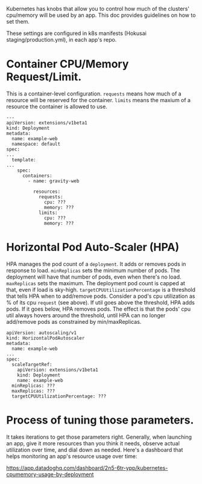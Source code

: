 Kubernetes has knobs that allow you to control how much of the clusters' cpu/memory will be used by an app.
This doc provides guidelines on how to set them.

These settings are configured in k8s manifests (Hokusai staging/production.yml), in each app's repo.

# Container CPU/Memory Request/Limit.

This is a container-level configuration. `requests` means how much of a resource will be reserved for the container.
`limits` means the maxium of a resource the container is allowed to use.

```
---
apiVersion: extensions/v1beta1
kind: Deployment
metadata:
  name: example-web
  namespace: default
spec:
...
  template:
...
    spec:
      containers:
        - name: gravity-web

          resources:
            requests:
              cpu: ???
              memory: ???
            limits:
              cpu: ???
              memory: ???
```

# Horizontal Pod Auto-Scaler (HPA)

HPA manages the pod count of a `deployment`. It adds or removes pods in response to load.
`minReplicas` sets the minimum number of pods. The deployment will have that number of pods, even when there's no load.
`maxReplicas` sets the maximum. The deployment pod count is capped at that, even if load is sky-high.
`targetCPUUtilizationPercentage` is a threshold that tells HPA when to add/remove pods.
Consider a pod's cpu utilization as % of its cpu `request` (see above).
If util goes above the threshold, HPA adds pods. If it goes below, HPA removes pods.
The effect is that the pods' cpu util always hovers around the threshold, until HPA can no longer add/remove pods as constrained by min/maxReplicas.

```
apiVersion: autoscaling/v1
kind: HorizontalPodAutoscaler
metadata:
  name: example-web
...
spec:
  scaleTargetRef:
    apiVersion: extensions/v1beta1
    kind: Deployment
    name: example-web
  minReplicas: ???
  maxReplicas: ???
  targetCPUUtilizationPercentage: ???
```

# Process of tuning those parameters.
It takes iterations to get those parameters right. Generally, when launching an app, give it more resources than you think it needs, observe actual utilization over time, and dial down as needed. Here's a dashboard that helps monitoring an app's resource usage over time:

https://app.datadoghq.com/dashboard/2n5-6tr-ypp/kubernetes-cpumemory-usage-by-deployment

